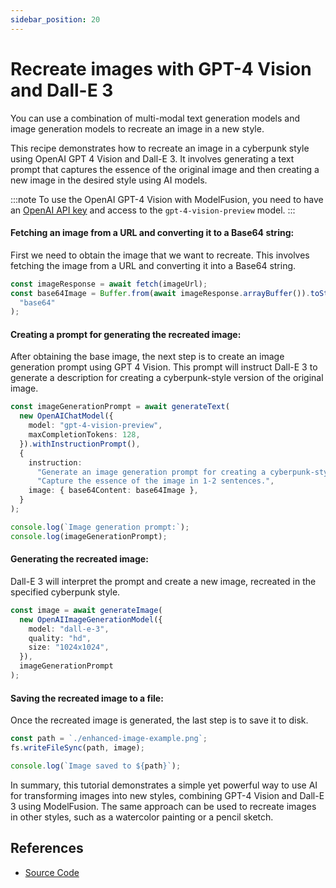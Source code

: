 ```yaml
---
sidebar_position: 20
---
```


# Recreate images with GPT-4 Vision and Dall-E 3

You can use a combination of multi-modal text generation models and image generation models to recreate an image in a new style.

This recipe demonstrates how to recreate an image in a cyberpunk style using OpenAI GPT 4 Vision and Dall-E 3. It involves generating a text prompt that captures the essence of the original image and then creating a new image in the desired style using AI models.

:::note
To use the OpenAI GPT-4 Vision with ModelFusion, you need to have an [OpenAI API key](https://platform.openai.com/) and access to the `gpt-4-vision-preview` model.
:::

#### Fetching an image from a URL and converting it to a Base64 string:

First we need to obtain the image that we want to recreate. This involves fetching the image from a URL and converting it into a Base64 string.

```ts
const imageResponse = await fetch(imageUrl);
const base64Image = Buffer.from(await imageResponse.arrayBuffer()).toString(
  "base64"
);
```

#### Creating a prompt for generating the recreated image:

After obtaining the base image, the next step is to create an image generation prompt using GPT 4 Vision. This prompt will instruct Dall-E 3 to generate a description for creating a cyberpunk-style version of the original image.

```ts
const imageGenerationPrompt = await generateText(
  new OpenAIChatModel({
    model: "gpt-4-vision-preview",
    maxCompletionTokens: 128,
  }).withInstructionPrompt(),
  {
    instruction:
      "Generate an image generation prompt for creating a cyberpunk-style image that resembles the attached image. " +
      "Capture the essence of the image in 1-2 sentences.",
    image: { base64Content: base64Image },
  }
);

console.log(`Image generation prompt:`);
console.log(imageGenerationPrompt);
```

#### Generating the recreated image:

Dall-E 3 will interpret the prompt and create a new image, recreated in the specified cyberpunk style.

```ts
const image = await generateImage(
  new OpenAIImageGenerationModel({
    model: "dall-e-3",
    quality: "hd",
    size: "1024x1024",
  }),
  imageGenerationPrompt
);
```

#### Saving the recreated image to a file:

Once the recreated image is generated, the last step is to save it to disk.

```ts
const path = `./enhanced-image-example.png`;
fs.writeFileSync(path, image);

console.log(`Image saved to ${path}`);
```

In summary, this tutorial demonstrates a simple yet powerful way to use AI for transforming images into new styles, combining GPT-4 Vision and Dall-E 3 using ModelFusion. The same approach can be used to recreate images in other styles, such as a watercolor painting or a pencil sketch.

## References

- [Source Code](https://github.com/lgrammel/modelfusion/blob/main/examples/basic/src/recipes/recreate-image-gpt4-vision.ts)
